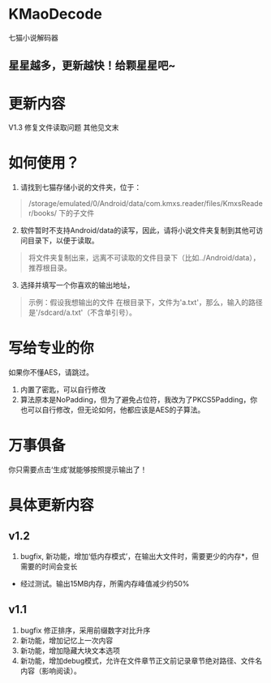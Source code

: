 # KMaoDecode
七猫小说解码器

## 星星越多，更新越快！给颗星星吧~

# 更新内容
V1.3
修复文件读取问题
其他见文末

# 如何使用？
1. 请找到七猫存储小说的文件夹，位于：
> /storage/emulated/0/Android/data/com.kmxs.reader/files/KmxsReader/books/
下的子文件
2. 软件暂时不支持Android/data的读写，因此，请将小说文件夹复制到其他可访问目录下，以便于读取。
> 将文件夹复制出来，远离不可读取的文件目录下（比如../Android/data），推荐根目录。
3. 选择并填写一个你喜欢的输出地址，
> 示例：假设我想输出的文件 在根目录下，文件为'a.txt'，那么，输入的路径是'/sdcard/a.txt'（不含单引号）。

# 写给专业的你
如果你不懂AES，请跳过。
1. 内置了密匙，可以自行修改
2. 算法原本是NoPadding，但为了避免占位符，我改为了PKCS5Padding，你也可以自行修改，但无论如何，他都应该是AES的子算法。

# 万事俱备
你只需要点击‘生成’就能够按照提示输出了！
# 具体更新内容
## v1.2
1. bugfix, 新功能，增加‘低内存模式’，在输出大文件时，需要更少的内存*，但需要的时间会变长
* 经过测试。输出15MB内存，所需内存峰值减少约50%
## v1.1
1. bugfix 修正排序，采用前缀数字对比升序
2. 新功能，增加记忆上一次内容
3. 新功能，增加隐藏大块文本选项
4. 新功能，增加debug模式，允许在文件章节正文前记录章节绝对路径、文件名内容（影响阅读）。
